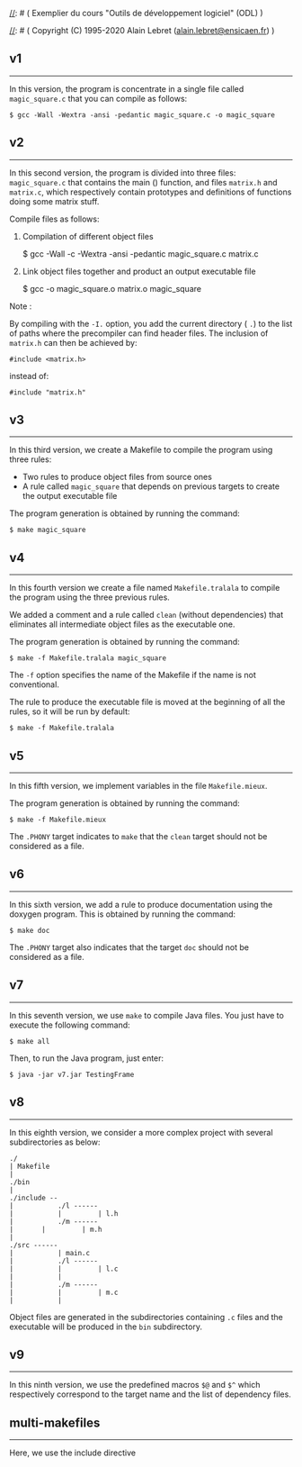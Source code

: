 [//]: # (----------------------------------------------------------------------)

[//]: # (                           ENSICAEN                                   )

[//]: # (                  6 Boulevard Maréchal Juin                           )

[//]: # (                     F-14050 Caen Cedex                               )

[//]: # (       Examples from the course "Software development tools"          )

[//]: # (     Exemplier du cours "Outils de développement logiciel" (ODL)      )   

[//]: # (        Chapter "The make command" / Chapitre "Commande make"         )
 
[//]: # (    Copyright (C) 1995-2020 Alain Lebret (alain.lebret@ensicaen.fr)   ) 
							   
## v1
--------------------------------------------------------------------------------
In this version, the program is concentrate in a single file called
`magic_square.c` that you can compile as follows:

    $ gcc -Wall -Wextra -ansi -pedantic magic_square.c -o magic_square

## v2
--------------------------------------------------------------------------------
In this second version, the program is divided into three files:
`magic_square.c` that contains the main () function, and files `matrix.h` and
`matrix.c`, which respectively contain prototypes and definitions of functions
doing some matrix stuff.

Compile files as follows:

1. Compilation of different object files

    $ gcc -Wall -c -Wextra -ansi -pedantic magic_square.c matrix.c

2. Link object files together and product an output executable file

    $ gcc -o magic_square.o matrix.o magic_square

Note :

By compiling with the `-I.` option, you add the current directory ( `.`) to
the list of paths where the precompiler can find header files. The inclusion
of `matrix.h` can then be achieved by:

    #include <matrix.h>

instead of:

    #include "matrix.h"

## v3
--------------------------------------------------------------------------------
In this third version, we create a Makefile to compile the program using three
rules:

* Two rules to produce object files from source ones
* A rule called `magic_square` that depends on previous targets to create
  the output executable file

The program generation is obtained by running the command:

    $ make magic_square

## v4
--------------------------------------------------------------------------------
In this fourth version we create a file named `Makefile.tralala` to compile
the program using the three previous rules.

We added a comment and a rule called `clean` (without dependencies) that
eliminates all intermediate object files as the executable one.

The program generation is obtained by running the command:

    $ make -f Makefile.tralala magic_square

The `-f` option specifies the name of the Makefile if the name is not
conventional.

The rule to produce the executable file is moved at the beginning of all the
rules, so it will be run by default:

    $ make -f Makefile.tralala

## v5
--------------------------------------------------------------------------------
In this fifth version, we implement variables in the file `Makefile.mieux`.

The program generation is obtained by running the command:

    $ make -f Makefile.mieux

The `.PHONY` target indicates to `make` that the `clean` target should not be
considered as a file.

## v6
--------------------------------------------------------------------------------
In this sixth version, we add a rule to produce documentation using the doxygen
program. This is obtained by running the command:

    $ make doc

The `.PHONY` target also indicates that the target `doc` should not be considered
as a file.

## v7
--------------------------------------------------------------------------------
In this seventh version, we use `make` to compile Java files. You just have to
execute the following command:

    $ make all

Then, to run the Java program, just enter:

    $ java -jar v7.jar TestingFrame

## v8
--------------------------------------------------------------------------------
In this eighth version, we consider a more complex project with several
subdirectories as below:

    ./
    | Makefile
    |
    ./bin
    |
    ./include --
    |           ./l ------
    |           |         | l.h
    |           ./m ------
    |		|         | m.h
    |
    ./src ------
    |           | main.c
    |           ./l ------
    |           |         | l.c
    |           |
    |           ./m ------
    |           |         | m.c
    |           |

Object files are generated in the subdirectories containing `.c` files and the
executable will be produced in the `bin` subdirectory.

## v9
--------------------------------------------------------------------------------
In this ninth version, we use the predefined macros `$@` and `$^` which
respectively correspond to the target name and the list of dependency files.

## multi-makefiles
--------------------------------------------------------------------------------
Here, we use the include directive
